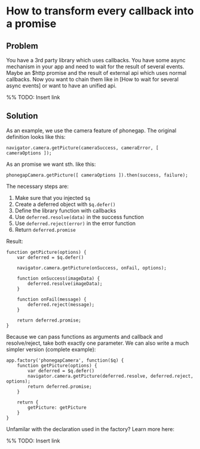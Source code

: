 # How to transform every callback into a promise

## Problem

You have a 3rd party library which uses callbacks. You have some async  mechanism in your app and need to wait for the result of several events. Maybe an $http promise and the result of external api which uses normal callbacks. Now you want
to chain them like in [How to wait for several async events] or want to have an unified api.

%% TODO: Insert link


## Solution

As an example, we use the camera feature of phonegap. The original definition looks like this:

~~~~~~~~
navigator.camera.getPicture(cameraSuccess, cameraError, [ cameraOptions ]);
~~~~~~~~

As an promise we want sth. like this:

~~~~~~~~
phonegapCamera.getPicture([ cameraOptions ]).then(success, failure);
~~~~~~~~

The necessary steps are:

1. Make sure that you injected `$q`
2. Create a deferred object with `$q.defer()`
3. Define the library function with callbacks
4. Use `deferred.resolve(data)` in the success function
5. Use `deferred.reject(error)` in the error function
6. Return `deferred.promise`

Result:

~~~~~~~~
function getPicture(options) {
    var deferred = $q.defer()

    navigator.camera.getPicture(onSuccess, onFail, options);

    function onSuccess(imageData) {
        deferred.resolve(imageData);
    }

    function onFail(message) {
        deferred.reject(message);
    }

    return deferred.promise;
}
~~~~~~~~


Because we can pass functions as arguments and callback and resolve/reject, take both exactly one parameter. We can also write a much simpler version (complete example):

~~~~~~~~
app.factory('phonegapCamera', function($q) {
    function getPicture(options) {
        var deferred = $q.defer()
        navigator.camera.getPicture(deferred.resolve, deferred.reject, options);
        return deferred.promise;
    }

    return {
        getPicture: getPicture
    }
}
~~~~~~~~

Unfamilar with the declaration used in the factory? Learn more here:

%% TODO: Insert link